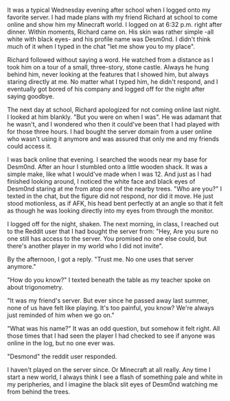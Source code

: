 It was a typical Wednesday evening after school when I logged onto my favorite server. I had made plans with my friend Richard at school to come online and show him my Minecraft world. I logged on at 6:32 p.m. right after dinner. Within moments, Richard came on. His skin was rather simple -all white with black eyes- and his profile name was Desm0nd. I didn't think much of it when I typed in the chat "let me show you to my place".

Richard followed without saying a word. He watched from a distance as I took him on a tour of a small, three-story, stone castle. Always he hung behind him, never looking at the features that I showed him, but always staring directly at me. No matter what I typed him, he didn't respond, and I eventually got bored of his company and logged off for the night after saying goodbye.

The next day at school, Richard apologized for not coming online last night. I looked at him blankly. "But you were on when I was". He was adamant that he wasn't, and I wondered who then it could've been that I had played with for those three hours. I had bought the server domain from a user online who wasn't using it anymore and was assured that only me and my friends could access it.

I was back online that evening. I searched the woods near my base for Desm0nd. After an hour I stumbled onto a little wooden shack. It was a simple make, like what I would've made when I was 12. And just as I had finished looking around, I noticed the white face and black eyes of Desm0nd staring at me from atop one of the nearby trees. "Who are you?" I texted in the chat, but the figure did not respond, nor did it move. He just stood motionless, as if AFK, his head bent perfectly at an angle so that it felt as though he was looking directly into my eyes from through the monitor.

I logged off for the night, shaken. The next morning, in class, I reached out to the Reddit user that I had bought the server from: "Hey, Are you sure no one still has access to the server. You promised no one else could, but there's another player in my world who I did not invite".

By the afternoon, I got a reply. "Trust me. No one uses that server anymore."

"How do you know?" I texted beneath the table as my teacher spoke on about trigonometry.

"It was my friend's server. But ever since he passed away last summer, none of us have felt like playing. It's too painful, you know? We're always just reminded of him when we go on."

"What was his name?" It was an odd question, but somehow it felt right. All those times that I had seen the player I had checked to see if anyone was online in the log, but no one ever was.

"Desmond" the reddit user responded.

I haven't played on the server since. Or Minecraft at all really. Any time I start a new world, I always think I see a flash of something pale and white in my peripheries, and I imagine the black slit eyes of Desm0nd watching me from behind the trees. 
